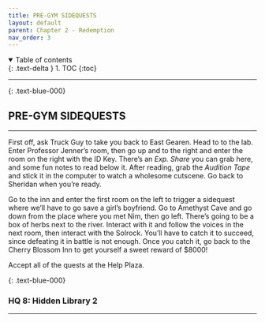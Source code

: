 ```yaml
---
title: PRE-GYM SIDEQUESTS
layout: default
parent: Chapter 2 - Redemption
nav_order: 3
---
```


<details open markdown="block">
  <summary>
    Table of contents
  </summary>
  {: .text-delta }
1. TOC
{:toc}
</details>

---

{: .text-blue-000}
## PRE-GYM SIDEQUESTS
---

First off, ask Truck Guy to take you back to East Gearen. Head to to the lab. Enter Professor Jenner’s room, then go up and to the right and enter the room on the right with the ID Key. There’s an *Exp. Share* you can grab here, and some fun notes to read below it. After reading, grab the *Audition Tape* and stick it in the computer to watch a wholesome cutscene. Go back to Sheridan when you’re ready. 

Go to the inn and enter the first room on the left to trigger a sidequest where we’ll have to go save a girl’s boyfriend. Go to Amethyst Cave and go down from the place where you met Nim, then go left. There’s going to be a box of herbs next to the river. Interact with it and follow the voices in the next room, then interact with the Solrock. You’ll have to catch it to succeed, since defeating it in battle is not enough. Once you catch it, go back to the Cherry Blossom Inn to get yourself a sweet reward of $8000! 

Accept all of the quests at the Help Plaza.

{: .text-blue-000}
### HQ 8: Hidden Library 2
---

